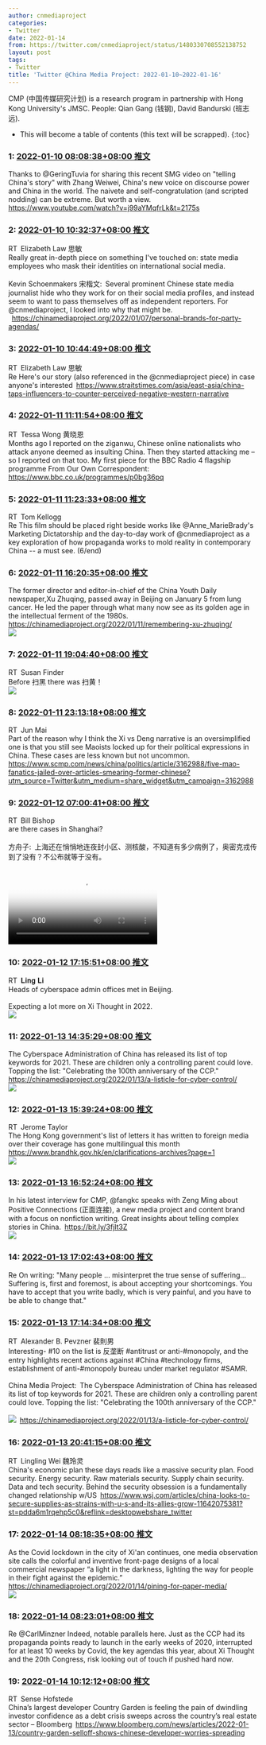 ```yaml
---
author: cnmediaproject
categories:
- Twitter
date: 2022-01-14
from: https://twitter.com/cnmediaproject/status/1480330708552138752
layout: post
tags:
- Twitter
title: 'Twitter @China Media Project: 2022-01-10~2022-01-16'
---
```


CMP (中国传媒研究计划) is a research program in partnership with Hong Kong University's JMSC. People: Qian Gang (钱钢), David Bandurski (班志远). 

* This will become a table of contents (this text will be scrapped).
{:toc}

### 1: [2022-01-10 08:08:38+08:00 推文](https://twitter.com/cnmediaproject/status/1480330708552138752)

Thanks to @GeringTuvia for sharing this recent SMG video on "telling China's story" with Zhang Weiwei, China's new voice on discourse power and China in the world. The naivete and self-congratulation (and scripted nodding) can be extreme. But worth a view. <a href="https://www.youtube.com/watch?v=j99aYMqfrLk&t=2175s" target="_blank" rel="noopener noreferrer">https://www.youtube.com/watch?v=j99aYMqfrLk&t=2175s</a>

### 2: [2022-01-10 10:32:37+08:00 推文](https://twitter.com/lizzlaw_/status/1480366941818679300)

RT Elizabeth Law 思敏<br>Really great in-depth piece on something I've touched on: state media employees who mask their identities on international social media.<br><br>Kevin Schoenmakers 宋楷文: Several prominent Chinese state media journalist hide who they work for on their social media profiles, and instead seem to want to pass themselves off as independent reporters. For @cnmediaproject, I looked into why that might be.<br> <a href="https://chinamediaproject.org/2022/01/07/personal-brands-for-party-agendas/" target="_blank" rel="noopener noreferrer">https://chinamediaproject.org/2022/01/07/personal-brands-for-party-agendas/</a>

### 3: [2022-01-10 10:44:49+08:00 推文](https://twitter.com/lizzlaw_/status/1480370010870611973)

RT Elizabeth Law 思敏<br>Re Here's our story (also referenced in the @cnmediaproject piece) in case anyone's interested <a href="https://www.straitstimes.com/asia/east-asia/china-taps-influencers-to-counter-perceived-negative-western-narrative" target="_blank" rel="noopener noreferrer">https://www.straitstimes.com/asia/east-asia/china-taps-influencers-to-counter-perceived-negative-western-narrative</a>

### 4: [2022-01-11 11:11:54+08:00 推文](https://twitter.com/tessa_wong/status/1480739217525252100)

RT Tessa Wong 黄晓恩<br>Months ago I reported on the ziganwu, Chinese online nationalists who attack anyone deemed as insulting China. Then they started attacking me – so I reported on that too. My first piece for the BBC Radio 4 flagship programme From Our Own Correspondent: <a href="https://www.bbc.co.uk/programmes/p0bg36pq" target="_blank" rel="noopener noreferrer">https://www.bbc.co.uk/programmes/p0bg36pq</a>

### 5: [2022-01-11 11:23:33+08:00 推文](https://twitter.com/tom_kellogg/status/1480742145581584384)

RT Tom Kellogg<br>Re This film should be placed right beside works like @Anne_MarieBrady's Marketing Dictatorship and the day-to-day work of @cnmediaproject as a key exploration of how propaganda works to mold reality in contemporary China -- a must see. (6/end)

### 6: [2022-01-11 16:20:35+08:00 推文](https://twitter.com/cnmediaproject/status/1480816899495964672)

The former director and editor-in-chief of the China Youth Daily newspaper,Xu Zhuqing, passed away in Beijing on January 5 from lung cancer. He led the paper through what many now see as its golden age in the intellectual ferment of the 1980s. <a href="https://chinamediaproject.org/2022/01/11/remembering-xu-zhuqing/" target="_blank" rel="noopener noreferrer">https://chinamediaproject.org/2022/01/11/remembering-xu-zhuqing/</a><br><img style="" src="https://pbs.twimg.com/media/FIzq5C0aUAE_JG2?format=jpg&name=orig" referrerpolicy="no-referrer">

### 7: [2022-01-11 19:04:40+08:00 推文](https://twitter.com/SPCmonitor/status/1480858190346878977)

RT Susan Finder<br>Before 扫黑 there was 扫黄！<br><img style src="https://pbs.twimg.com/media/FI0QVTjaIAMvWl0?format=jpg&name=orig" referrerpolicy="no-referrer">

### 8: [2022-01-11 23:13:18+08:00 推文](https://twitter.com/JunMai_Beijing/status/1480920761166663681)

RT Jun Mai<br>Part of the reason why I think the Xi vs Deng narrative is an oversimplified one is that you still see Maoists locked up for their political expressions in China. These cases are less known but not uncommon. <a href="https://www.scmp.com/news/china/politics/article/3162988/five-mao-fanatics-jailed-over-articles-smearing-former-chinese?utm_source=Twitter&utm_medium=share_widget&utm_campaign=3162988" target="_blank" rel="noopener noreferrer">https://www.scmp.com/news/china/politics/article/3162988/five-mao-fanatics-jailed-over-articles-smearing-former-chinese?utm_source=Twitter&utm_medium=share_widget&utm_campaign=3162988</a>

### 9: [2022-01-12 07:00:41+08:00 推文](https://twitter.com/niubi/status/1481038382339964930)

RT Bill Bishop<br>are there cases in Shanghai?<br><br>方舟子: 上海还在悄悄地连夜封小区、测核酸，不知道有多少病例了，奥密克戎传到了没有？不公布就等于没有。<br><br><video src="https://video.twimg.com/ext_tw_video/1481032137012744192/pu/vid/640x1280/mPR8JABHWb9uXvgi.mp4?tag=12" controls="controls" poster="https://pbs.twimg.com/ext_tw_video_thumb/1481032137012744192/pu/img/TCzKrAr8iffRKniX.jpg"></video>

### 10: [2022-01-12 17:15:51+08:00 推文](https://twitter.com/lingli_vienna/status/1481193194041786370)

RT 𝐋𝐢𝐧𝐠 𝐋𝐢<br>Heads of cyberspace admin offices met in Beijing. <br><br>Expecting a lot more on Xi Thought in 2022.<br><img style src="https://pbs.twimg.com/media/FI5AdVdWQAMldML?format=png&name=orig" referrerpolicy="no-referrer">

### 11: [2022-01-13 14:35:29+08:00 推文](https://twitter.com/cnmediaproject/status/1481515224310370304)

The Cyberspace Administration of China has released its list of top keywords for 2021. These are children only a controlling parent could love. Topping the list: "Celebrating the 100th anniversary of the CCP." <a href="https://chinamediaproject.org/2022/01/13/a-listicle-for-cyber-control/" target="_blank" rel="noopener noreferrer">https://chinamediaproject.org/2022/01/13/a-listicle-for-cyber-control/</a><br><img style src="https://pbs.twimg.com/media/FI9mOVSaUAMd8hH?format=jpg&name=orig" referrerpolicy="no-referrer">

### 12: [2022-01-13 15:39:24+08:00 推文](https://twitter.com/JeromeTaylor/status/1481531309180678145)

RT Jerome Taylor<br>The Hong Kong government's list of letters it has written to foreign media over their coverage has gone multilingual this month <a href="https://www.brandhk.gov.hk/en/clarifications-archives?page=1" target="_blank" rel="noopener noreferrer">https://www.brandhk.gov.hk/en/clarifications-archives?page=1</a><br><img style src="https://pbs.twimg.com/media/FI903vwaIAIvCkJ?format=jpg&name=orig" referrerpolicy="no-referrer">

### 13: [2022-01-13 16:52:24+08:00 推文](https://twitter.com/cnmediaproject/status/1481549681717297152)

In his latest interview for CMP, @fangkc speaks with Zeng Ming about Positive Connections (正面连接), a new media project and content brand with a focus on nonfiction writing. Great insights about telling complex stories in China. <a href="https://bit.ly/3fjlt3Z" target="_blank" rel="noopener noreferrer">https://bit.ly/3fjlt3Z</a><br><img style="" src="https://pbs.twimg.com/media/FI-FiXtaMAMntA5?format=jpg&name=orig" referrerpolicy="no-referrer">

### 14: [2022-01-13 17:02:43+08:00 推文](https://twitter.com/cnmediaproject/status/1481552277710475266)

Re On writing: "Many people ... misinterpret the true sense of suffering... Suffering is, first and foremost, is about accepting your shortcomings. You have to accept that you write badly, which is very painful, and you have to be able to change that."

### 15: [2022-01-13 17:14:34+08:00 推文](https://twitter.com/ABPevzner/status/1481555258648276992)

RT Alexander B. Pevzner 裴則男<br>Interesting- #10 on the list is 反垄断 #antitrust or anti-#monopoly, and the entry highlights recent actions against #China #technology firms, establishment of anti-#monopoly bureau under market regulator #SAMR.<br><br>China Media Project: The Cyberspace Administration of China has released its list of top keywords for 2021. These are children only a controlling parent could love. Topping the list: "Celebrating the 100th anniversary of the CCP."<br><br><img style="" src="https://pbs.twimg.com/media/FI9mOVSaUAMd8hH?format=jpg&name=orig" referrerpolicy="no-referrer"> <a href="https://chinamediaproject.org/2022/01/13/a-listicle-for-cyber-control/" target="_blank" rel="noopener noreferrer">https://chinamediaproject.org/2022/01/13/a-listicle-for-cyber-control/</a>

### 16: [2022-01-13 20:41:15+08:00 推文](https://twitter.com/Lingling_Wei/status/1481607273076117505)

RT Lingling Wei 魏玲灵<br>China's economic plan these days reads like a massive security plan. Food security. Energy security. Raw materials security. Supply chain security. Data and tech security. Behind the security obsession is a fundamentally changed relationship w/US <a href="https://www.wsj.com/articles/china-looks-to-secure-supplies-as-strains-with-u-s-and-its-allies-grow-11642075381?st=pdda6m1rqehp5c0&reflink=desktopwebshare_twitter" target="_blank" rel="noopener noreferrer">https://www.wsj.com/articles/china-looks-to-secure-supplies-as-strains-with-u-s-and-its-allies-grow-11642075381?st=pdda6m1rqehp5c0&reflink=desktopwebshare_twitter</a>

### 17: [2022-01-14 08:18:35+08:00 推文](https://twitter.com/cnmediaproject/status/1481782762940268546)

As the Covid lockdown in the city of Xi'an continues, one media observation site calls the colorful and inventive front-page designs of a local commercial newspaper “a light in the darkness, lighting the way for people in their fight against the epidemic.” <a href="https://chinamediaproject.org/2022/01/14/pining-for-paper-media/" target="_blank" rel="noopener noreferrer">https://chinamediaproject.org/2022/01/14/pining-for-paper-media/</a><br><img style="" src="https://pbs.twimg.com/media/FJBZhxaaIAYIQvy?format=jpg&name=orig" referrerpolicy="no-referrer">

### 18: [2022-01-14 08:23:01+08:00 推文](https://twitter.com/cnmediaproject/status/1481783879745024008)

Re @CarlMinzner Indeed, notable parallels here. Just as the CCP had its propaganda points ready to launch in the early weeks of 2020, interrupted for at least 10 weeks by Covid, the key agendas this year, about Xi Thought and the 20th Congress, risk looking out of touch if pushed hard now.

### 19: [2022-01-14 10:12:12+08:00 推文](https://twitter.com/sehof/status/1481811355527421953)

RT Sense Hofstede<br>China’s largest developer Country Garden is feeling the pain of dwindling investor confidence as a debt crisis sweeps across the country’s real estate sector – Bloomberg <a href="https://www.bloomberg.com/news/articles/2022-01-13/country-garden-selloff-shows-chinese-developer-worries-spreading" target="_blank" rel="noopener noreferrer">https://www.bloomberg.com/news/articles/2022-01-13/country-garden-selloff-shows-chinese-developer-worries-spreading</a>

